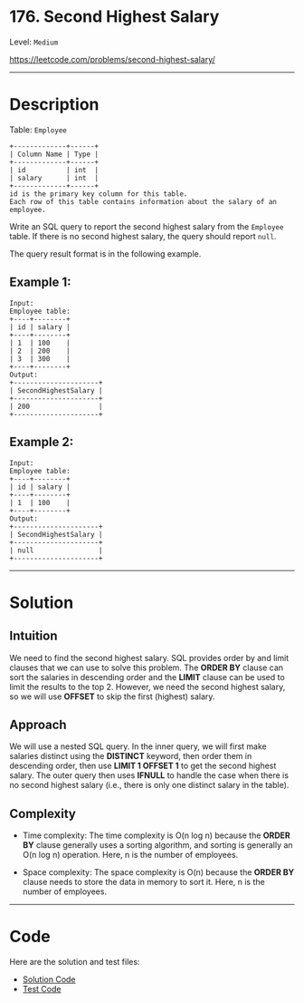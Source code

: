 # 176. Second Highest Salary

Level: `Medium`

https://leetcode.com/problems/second-highest-salary/

---

# Description

Table: `Employee`

    +-------------+------+
    | Column Name | Type |
    +-------------+------+
    | id          | int  |
    | salary      | int  |
    +-------------+------+
    id is the primary key column for this table.
    Each row of this table contains information about the salary of an employee.


Write an SQL query to report the second highest salary from the `Employee` table. If there is no second highest salary, the query should report `null`.

The query result format is in the following example.

## Example 1:

    Input:
    Employee table:
    +----+--------+
    | id | salary |
    +----+--------+
    | 1  | 100    |
    | 2  | 200    |
    | 3  | 300    |
    +----+--------+
    Output:
    +---------------------+
    | SecondHighestSalary |
    +---------------------+
    | 200                 |
    +---------------------+

## Example 2:

    Input:
    Employee table:
    +----+--------+
    | id | salary |
    +----+--------+
    | 1  | 100    |
    +----+--------+
    Output:
    +---------------------+
    | SecondHighestSalary |
    +---------------------+
    | null                |
    +---------------------+

---

# Solution

## Intuition
We need to find the second highest salary. SQL provides order by and limit clauses that we can use to solve this problem. The **ORDER BY** clause can sort the salaries in descending order and the **LIMIT** clause can be used to limit the results to the top 2. However, we need the second highest salary, so we will use **OFFSET** to skip the first (highest) salary.

## Approach
We will use a nested SQL query. In the inner query, we will first make salaries distinct using the **DISTINCT** keyword, then order them in descending order, then use **LIMIT 1 OFFSET 1** to get the second highest salary. The outer query then uses **IFNULL** to handle the case when there is no second highest salary (i.e., there is only one distinct salary in the table).

## Complexity
- Time complexity:
  The time complexity is O(n log n) because the **ORDER BY** clause generally uses a sorting algorithm, and sorting is generally an O(n log n) operation. Here, n is the number of employees.

- Space complexity:
  The space complexity is O(n) because the **ORDER BY** clause needs to store the data in memory to sort it. Here, n is the number of employees.

---

# Code
Here are the solution and test files:
- [Solution Code](./solution.sql)
- [Test Code](./solution_test.go)